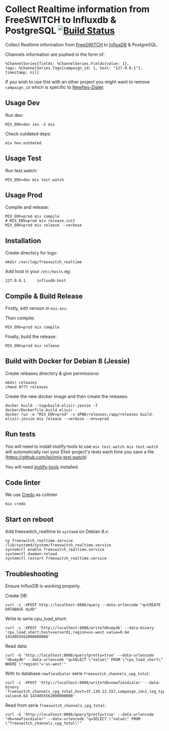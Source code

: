 # Collect Realtime information from FreeSWITCH to Influxdb & PostgreSQL [![Build Status](https://travis-ci.org/areski/freeswitch_realtime.svg?branch=master)](https://travis-ci.org/areski/freeswitch_realtime)

Collect Realtime information from [FreeSWITCH](https://freeswitch.org/) to [InfluxDB](https://influxdata.com/) & PostgreSQL.

Channels information are pushed in the form of:

    %ChannelSeries{fields: %ChannelSeries.Fields{value: 1},
    tags: %ChannelSeries.Tags{campaign_id: 1, host: "127.0.0.1"}, timestamp: nil}

If you wish to use this with an other project you might want to remove `campaign_id` which is specific to [Newfies-Dialer](https://www.newfies-dialer.org/).

## Usage Dev

Run dev:

    MIX_ENV=dev iex -S mix

Check outdated deps:

    mix hex.outdated

## Usage Test

Run test.watch:

    MIX_ENV=dev mix test.watch

## Usage Prod

Compile and release:

    MIX_ENV=prod mix compile
    # MIX_ENV=prod mix release.init
    MIX_ENV=prod mix release --verbose

## Installation

Create directory for logs:

    mkdir /var/log/freeswitch_realtime

Add host in your `/etc/hosts` eg:

    127.0.0.1     influxdb-host

## Compile & Build Release

Firstly, edit version in `mix.exs`.

Then compile:

    MIX_ENV=prod mix compile

Finally, build the release:

    MIX_ENV=prod mix release

## Build with Docker for Debian 8 (Jessie)

Create releases directory & give permissions:

    mkdir releases
    chmod 0777 releases

Create the new docker image and then create the releases:

    docker build --tag=build-elixir-jessie -f docker/Dockerfile.build.elixir .
    docker run -e "MIX_ENV=prod" -v $PWD/releases:/app/releases build-elixir-jessie mix release --verbose --env=prod

## Run tests

You will need to install inotify-tools to use `mix test.watch`.
`mix test.watch` will automatically run your Elixir project's tests each
time you save a file (https://github.com/lpil/mix-test.watch)

You will need [inotify-tools](https://github.com/rvoicilas/inotify-tools/wiki)
installed.

## Code linter

We use [Credo](https://github.com/rrrene/credo) as colinter

    mix credo

## Start on reboot

Add freeswitch_realtime to `systemd` on Debian 8.x:

    cp freeswitch_realtime.service /lib/systemd/system/freeswitch_realtime.service
    systemctl enable freeswitch_realtime.service
    systemctl daemon-reload
    systemctl restart freeswitch_realtime.service

## Troubleshooting

Ensure InfluxDB is working properly.

Create DB:

    curl -i -XPOST http://localhost:8086/query --data-urlencode "q=CREATE DATABASE mydb"

Write to serie cpu_load_short:

    curl -i -XPOST 'http://localhost:8086/write?db=mydb' --data-binary 'cpu_load_short,host=server01,region=us-west value=0.64 1434055562000000000'

Read data:

    curl -G 'http://localhost:8086/query?pretty=true' --data-urlencode "db=mydb" --data-urlencode "q=SELECT \"value\" FROM \"cpu_load_short\" WHERE \"region\"='us-west'"

With to database `newfiesdialer` serie `freeswitch_channels_cpg_total`:

    curl -i -XPOST 'http://localhost:8086/write?db=newfiesdialer' --data-binary 'freeswitch_channels_cpg_total,host=37.139.13.157,campaign_id=1,leg_type=1 value=0.64 1434055562000000000'

Read from serie `freeswitch_channels_cpg_total`:

    curl -G 'http://localhost:8086/query?pretty=true' --data-urlencode "db=newfiesdialer" --data-urlencode "q=SELECT \"value\" FROM \"freeswitch_channels_cpg_total\""
